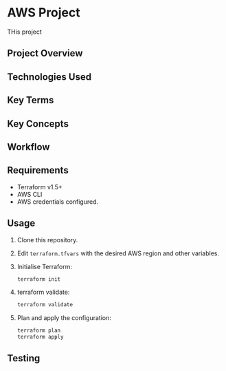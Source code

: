 # AWS Project
THis project

## Project Overview

## Technologies Used


## Key Terms

## Key Concepts

## Workflow

## Requirements

- Terraform v1.5+
- AWS CLI
- AWS credentials configured.

## Usage

1. Clone this repository.
2. Edit `terraform.tfvars` with the desired AWS region and other variables.
3. Initialise Terraform:

   ```bash
   terraform init
4. terraform validate:

    ```bash
    terraform validate
    ```

5. Plan and apply the configuration:

    ```bash
    terraform plan
    terraform apply
    ```

## Testing

